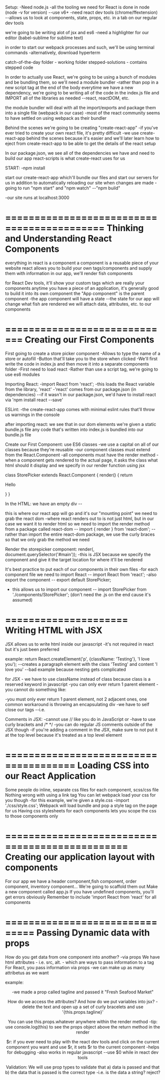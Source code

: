 Setup:
-Need node.js
-all the tooling we need for React is done in node (node -v for version)
--use v6+
-need react dev tools (chrome/ffextension) 
--allows us to look at components, state, props, etc. in a tab on our regular dev tools

we're going to be writing alot of jsx and es6 
-need a highlighter for our editor (babel-sublime for sublime text)

in order to start our webpack processes and such, we'll be using terminal commands
-alternatively, download hyperterm

catch-of-the-day folder - working folder
stepped-solutions - contains stepped code

In order to actually use React, we're going to be using a bunch of modules and be bundling them, so we'll need a module bundler
-rather than pop in a new script tag at the end of the body everytime we have a new dependency, we're going to be writing all of the code in the index.js file and IMPORT all of the libraries as needed
--react, reactDOM, etc.

the module bundler will deal with all the import/exports and package them into a single file (webpack in our case)
-most of the react community seems to have settled on using webpack as their bundler

Behind the scenes we're going to be creating "create-react-app"
-if you've ever tried to create your own react file, it's pretty difficult
-we use create-react-app behind the scenes because it's easier and we'll later learn how to eject from create-react-app to be able to get the details of the react setup

In our package.json, we see all of the dependencies we have and need to build our app
react-scripts is what create-react uses for us

START:
-npm install

start our create-react-app which'll bundle our files and start our servers for us in addition to automatically reloading our site when changes are made
-going to run "npm start" and "npm watch"
--"npm build"

-our site runs at localhost:3000

===========================================
Thinking and Understanding React Components
===========================================
everything in react is a component
a component is a reusable piece of your website
react allows you to build your own tags/components and supply them with information
in our app, we'll render fish components

for React Dev tools, it'll show your custom tags which are really your components
anytime you have a piece of an application, it's generally good to build it into its own component
the "App component" is the parent component 
-the app component will have a state
--the state for our app will change what fish are rendered
we will attach data, attributes, etc. to our components 

=============================
Creating our First Components
=============================
First going to create a store picker component
-Allows to type the name of a store or autofill
-Button that'll take you to the store when clicked
-We'll first write the code in index.js and then move it into a separate components folder
-First need to load react
-Rather than use a script tag, we're going to use es6 modules

Importing React:
-import React from 'react';
-this loads the React variable from the library, 'react'
-'react' comes from our package.json (in dependencies)
--if it wasn't in our package.json, we'd have to install react via 'npm install react --save'

ESLint:
-the create-react-app comes with minimal eslint rules that'll throw us warnings in the console 

after importing react:
we see that in our dom elements we're given a static bundle.js file
any code that's written into index.js is bundled into our bundle.js file

Create our First Component:
use ES6 classes
-we use a capital on all of our classes because they're reusable
-our component classes must extend from the React.Component
-all components must have the render method
-when a component gets rendered to the actual page, it asks the class what html should it display and we specify in our render function using jsx


class StorePicker extends React.Component {
  render() {
    return <p>Hello</p>
  }
}

In the HTML:
we have an empty div -- <div id="main">
this is where our react app will go and it's our "mounting point"
we need to grab the react dom
-where react renders out to is not just html, but in our case we want it to render html so we need to import the render method from a package called react-dom
-- import { render } from 'react-dom';
-- rather than import the entire react-dom package, we use the curly braces so that we only grab the method we need

Render the storepicker component:
render(<StorePicker/>, document.querySelector('#main'));
-this is JSX because we specify the component and give it the target location for where it'll be rendered

It's best practice to put each of our components in their own files
-for each component file we need to import React
-- import React from 'react';
-also export the component
-- export default StorePicker;
- this allows us to import our component 
-- import StorePicker from './components/StorePicker'; (don't need the .js on the end cause it's assumed)

=====================
Writing HTML with JSX
=====================
JSX allows us to write html inside our javascript
-it's not required in react but it's just been preferred

example: return React.createElement('p', {className: 'Testing'}, 'I love you');
--creates a paragraph element with the class 'Testing' and content 'I love you'
--bad example because nesting gets complicated

for JSX - we have to use className instead of class because class is a reserved keyword in javascript
-you can only ever return 1 parent element
-you cannot do something like:
  <form>
  </form>
  <p>
  </p>
-you must only ever return 1 parent element, not 2 adjacent ones, one common workaround is throwing an encapsulating div
-we have to self close our tags
--i.e. <img/><br/>

Comments in JSX:
-cannot use // like you do in JavaScript or <!-- -->
-have to use curly brackets and /* */
-you can do regular JS comments outside of the JSX though
-if you're adding a comment in the JSX, make sure to not put it at the top level because it's treated as a top level element

======================================
Loading CSS into our React Application
======================================
Some people do inline, separate css files for each component, scss/css file
Nothing wrong with using a link tag
You can let webpack load your css for you though
-for this example, we're given a style.css
-import './css/style.css'; Webpack will load bundle and pop a style tag on the page for us
Having css stylesheets for each components lets you scope the css to those components only

===============================================
Creating our application layout with components
===============================================
For our app we have a header component,fish component, order component, inventory component...
We're going to scaffold them out
Make a new component called app.js
If you have undefined components, you'll get errors obviously
Remember to include 'import React from 'react' for all components

===============================
Passing Dynamic data with props
===============================
How do you get data from one component into another?
-via props
We have html attributes - i.e. src, alt. - which are ways to pass information to a tag
For React, you pass information via props
-we can make up as many attribetus as we want

example:
<Header tagline="Fresh Seafood Market/" />
-we made a prop called tagline and passed it "Fresh Seafood Market"

How do we access the attributes? And how do we put variables into jsx?
-delete the text and open up a set of curly bracelets and use '{this.props.tagline}'

You can use this.props.whatever anywhere within the render method
-tip: use console.log(this) to see the props object above the return method in the render

$r:
if you ever need to play with the react dev tools and click on the current component you want and use $r,
it sets $r to the current component
-helps for debugging
-also works in regular javascript
--use $0 while in react dev tools

Validation:
We will use prop types to validate that a) data is passed and that b) the data that is passed is the correct type
-i.e. is the data a string? reject?


